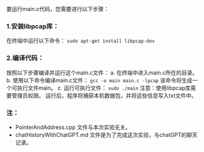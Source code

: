 要运行main.c代码，您需要进行以下步骤：

### 1.安装libpcap库：
在终端中运行以下命令：
`sudo apt-get install libpcap-dev`
### 2.编译代码：
按照以下步骤编译并运行这个main.c文件：
a.	在终端中进入main.c所在的目录。
b.	使用以下命令编译main.c文件：
`gcc -o main main.c -lpcap`
该命令将生成一个可执行文件main。
c.	运行可执行文件：
`sudo ./main`
注意：使用libpcap库需要管理员权限。
运行后，程序将捕获本机数据包，并将这些信息写入txt文件中。

### 注：
- PointerAndAddress.cpp 文件与本次实验无关。
- chatHistoryWithChatGPT.md 文件是为了完成这次实验，与chatGPT的聊天记录。